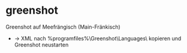 # greenshot
Greenshot auf Meefrängisch (Main-Fränkisch)

* &rarr; XML nach %programfiles%\Greenshot\Languages\ kopieren und Greenshot neustarten
